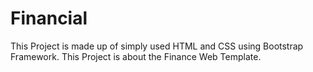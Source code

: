 # Financial
This Project is made up of simply used HTML and CSS using Bootstrap Framework. This Project is about the Finance Web Template.
